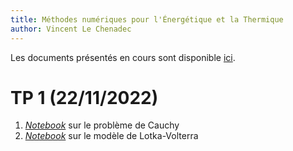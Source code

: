 ```yaml
---
title: Méthodes numériques pour l'Énergétique et la Thermique
author: Vincent Le Chenadec
---
```


Les documents présentés en cours sont disponible [ici](https://drive.google.com/drive/folders/19xR_Mkr8l-vc431Vd6tm2Z3tX-jpG35t?usp=share_link).

# TP 1 (22/11/2022)

1. [*Notebook*](notebook/cauchy.html) sur le problème de Cauchy
1. [*Notebook*](notebook/lotka-blasius.html) sur le modèle de Lotka-Volterra
